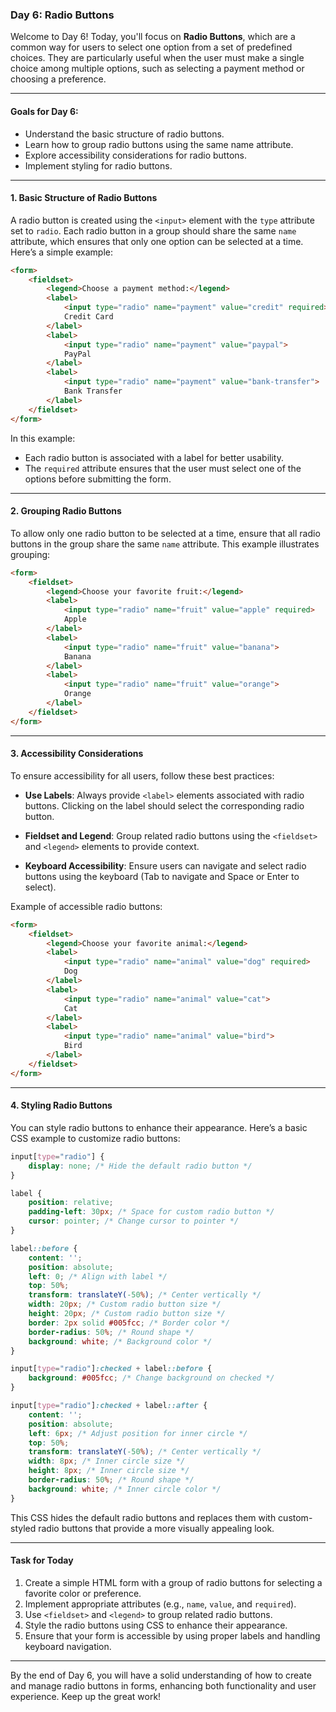 ### Day 6: Radio Buttons

Welcome to Day 6! Today, you'll focus on **Radio Buttons**, which are a common way for users to select one option from a set of predefined choices. They are particularly useful when the user must make a single choice among multiple options, such as selecting a payment method or choosing a preference.

---

#### Goals for Day 6:
- Understand the basic structure of radio buttons.
- Learn how to group radio buttons using the same name attribute.
- Explore accessibility considerations for radio buttons.
- Implement styling for radio buttons.

---

#### 1. Basic Structure of Radio Buttons

A radio button is created using the `<input>` element with the `type` attribute set to `radio`. Each radio button in a group should share the same `name` attribute, which ensures that only one option can be selected at a time. Here’s a simple example:

```html
<form>
    <fieldset>
        <legend>Choose a payment method:</legend>
        <label>
            <input type="radio" name="payment" value="credit" required>
            Credit Card
        </label>
        <label>
            <input type="radio" name="payment" value="paypal">
            PayPal
        </label>
        <label>
            <input type="radio" name="payment" value="bank-transfer">
            Bank Transfer
        </label>
    </fieldset>
</form>
```

In this example:
- Each radio button is associated with a label for better usability.
- The `required` attribute ensures that the user must select one of the options before submitting the form.

---

#### 2. Grouping Radio Buttons

To allow only one radio button to be selected at a time, ensure that all radio buttons in the group share the same `name` attribute. This example illustrates grouping:

```html
<form>
    <fieldset>
        <legend>Choose your favorite fruit:</legend>
        <label>
            <input type="radio" name="fruit" value="apple" required>
            Apple
        </label>
        <label>
            <input type="radio" name="fruit" value="banana">
            Banana
        </label>
        <label>
            <input type="radio" name="fruit" value="orange">
            Orange
        </label>
    </fieldset>
</form>
```

---

#### 3. Accessibility Considerations

To ensure accessibility for all users, follow these best practices:

- **Use Labels**: Always provide `<label>` elements associated with radio buttons. Clicking on the label should select the corresponding radio button.
  
- **Fieldset and Legend**: Group related radio buttons using the `<fieldset>` and `<legend>` elements to provide context.

- **Keyboard Accessibility**: Ensure users can navigate and select radio buttons using the keyboard (Tab to navigate and Space or Enter to select).

Example of accessible radio buttons:

```html
<form>
    <fieldset>
        <legend>Choose your favorite animal:</legend>
        <label>
            <input type="radio" name="animal" value="dog" required>
            Dog
        </label>
        <label>
            <input type="radio" name="animal" value="cat">
            Cat
        </label>
        <label>
            <input type="radio" name="animal" value="bird">
            Bird
        </label>
    </fieldset>
</form>
```

---

#### 4. Styling Radio Buttons

You can style radio buttons to enhance their appearance. Here’s a basic CSS example to customize radio buttons:

```css
input[type="radio"] {
    display: none; /* Hide the default radio button */
}

label {
    position: relative;
    padding-left: 30px; /* Space for custom radio button */
    cursor: pointer; /* Change cursor to pointer */
}

label::before {
    content: '';
    position: absolute;
    left: 0; /* Align with label */
    top: 50%;
    transform: translateY(-50%); /* Center vertically */
    width: 20px; /* Custom radio button size */
    height: 20px; /* Custom radio button size */
    border: 2px solid #005fcc; /* Border color */
    border-radius: 50%; /* Round shape */
    background: white; /* Background color */
}

input[type="radio"]:checked + label::before {
    background: #005fcc; /* Change background on checked */
}

input[type="radio"]:checked + label::after {
    content: '';
    position: absolute;
    left: 6px; /* Adjust position for inner circle */
    top: 50%;
    transform: translateY(-50%); /* Center vertically */
    width: 8px; /* Inner circle size */
    height: 8px; /* Inner circle size */
    border-radius: 50%; /* Round shape */
    background: white; /* Inner circle color */
}
```

This CSS hides the default radio buttons and replaces them with custom-styled radio buttons that provide a more visually appealing look.

---

#### Task for Today

1. Create a simple HTML form with a group of radio buttons for selecting a favorite color or preference.
2. Implement appropriate attributes (e.g., `name`, `value`, and `required`).
3. Use `<fieldset>` and `<legend>` to group related radio buttons.
4. Style the radio buttons using CSS to enhance their appearance.
5. Ensure that your form is accessible by using proper labels and handling keyboard navigation.

---

By the end of Day 6, you will have a solid understanding of how to create and manage radio buttons in forms, enhancing both functionality and user experience. Keep up the great work!


